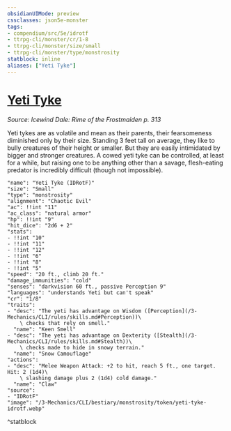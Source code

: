 ```yaml
---
obsidianUIMode: preview
cssclasses: json5e-monster
tags:
- compendium/src/5e/idrotf
- ttrpg-cli/monster/cr/1-8
- ttrpg-cli/monster/size/small
- ttrpg-cli/monster/type/monstrosity
statblock: inline
aliases: ["Yeti Tyke"]
---
```

# [Yeti Tyke](3-Mechanics\CLI\bestiary\monstrosity/yeti-tyke-idrotf.md)
*Source: Icewind Dale: Rime of the Frostmaiden p. 313*  

Yeti tykes are as volatile and mean as their parents, their fearsomeness diminished only by their size. Standing 3 feet tall on average, they like to bully creatures of their height or smaller. But they are easily intimidated by bigger and stronger creatures. A cowed yeti tyke can be controlled, at least for a while, but raising one to be anything other than a savage, flesh-eating predator is incredibly difficult (though not impossible).

```statblock
"name": "Yeti Tyke (IDRotF)"
"size": "Small"
"type": "monstrosity"
"alignment": "Chaotic Evil"
"ac": !!int "11"
"ac_class": "natural armor"
"hp": !!int "9"
"hit_dice": "2d6 + 2"
"stats":
- !!int "10"
- !!int "11"
- !!int "12"
- !!int "6"
- !!int "8"
- !!int "5"
"speed": "20 ft., climb 20 ft."
"damage_immunities": "cold"
"senses": "darkvision 60 ft., passive Perception 9"
"languages": "understands Yeti but can't speak"
"cr": "1/8"
"traits":
- "desc": "The yeti has advantage on Wisdom ([Perception](/3-Mechanics/CLI/rules/skills.md#Perception))\
    \ checks that rely on smell."
  "name": "Keen Smell"
- "desc": "The yeti has advantage on Dexterity ([Stealth](/3-Mechanics/CLI/rules/skills.md#Stealth))\
    \ checks made to hide in snowy terrain."
  "name": "Snow Camouflage"
"actions":
- "desc": "Melee Weapon Attack: +2 to hit, reach 5 ft., one target. Hit: 2 (1d4)\
    \ slashing damage plus 2 (1d4) cold damage."
  "name": "Claw"
"source":
- "IDRotF"
"image": "/3-Mechanics/CLI/bestiary/monstrosity/token/yeti-tyke-idrotf.webp"
```
^statblock